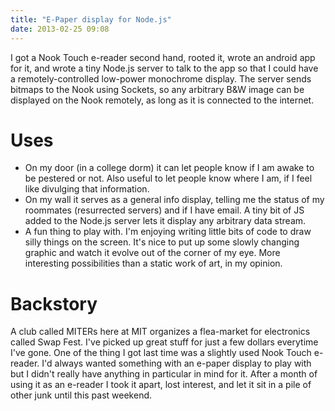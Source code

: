 ```yaml
---
title: "E-Paper display for Node.js"
date: 2013-02-25 09:08
---
```


I got a Nook Touch e-reader second hand, rooted it, wrote an android app for it, and wrote a tiny Node.js server to talk to the app so that I could have a remotely-controlled low-power monochrome display. The server sends bitmaps to the Nook using Sockets, so any arbitrary B&W image can be displayed on the Nook remotely, as long as it is connected to the internet.

<!--more-->

Uses
====

* On my door (in a college dorm) it can let people know if I am awake to be pestered or not. Also useful to let people know where I am, if I feel like divulging that information.
* On my wall it serves as a general info display, telling me the status of my roommates (resurrected servers) and if I have email. A tiny bit of JS added to the Node.js server lets it display any arbitrary data stream.
* A fun thing to play with. I'm enjoying writing little bits of code to draw silly things on the screen. It's nice to put up some slowly changing graphic and watch it evolve out of the corner of my eye. More interesting possibilities than a static work of art, in my opinion.

Backstory
=========
A club called MITERs here at MIT organizes a flea-market for electronics called Swap Fest. I've picked up great stuff for just a few dollars everytime I've gone. One of the thing I got last time was a slightly used Nook Touch e-reader. I'd always wanted something with an e-paper display to play with but I didn't really have anything in particular in mind for it. After a month of using it as an e-reader I took it apart, lost interest, and let it sit in a pile of other junk until this past weekend.
